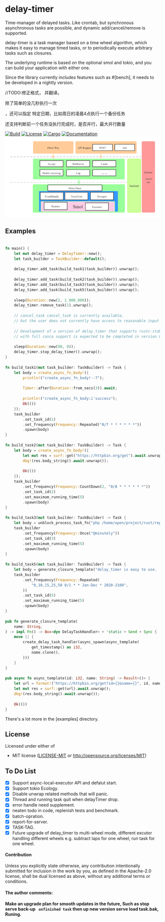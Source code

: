 # delay-timer
Time-manager of delayed tasks. Like crontab, but synchronous asynchronous tasks are possible, and dynamic add/cancel/remove is supported.

delay-timer is a task manager based on a time wheel algorithm, which makes it easy to manage timed tasks, or to periodically execute arbitrary tasks such as closures.

The underlying runtime is based on the optional smol and tokio, and you can build your application with either one.

Since the library currently includes features such as #[bench], it needs to be developed in a nightly version.

//TODO:修正格式， 并翻译。

除了简单的没几秒执行一次

，还可以指定 特定日期，比如周日的凌晨4点执行一个备份任务 

还支持判断前一个任务没执行完成时，是否并行，最大并行数量

[![Build](https://github.com/BinChengZhao/delay-timer/workflows/Build%20and%20test/badge.svg)](
https://github.com/BinChengZhao/delay-timer/actions)
[![License](https://img.shields.io/badge/license-MIT%2FApache--2.0-blue.svg)](
https://github.com/BinChengZhao/delay-timer)
[![Cargo](https://img.shields.io/crates/v/delay_timer.svg)](
https://crates.io/BinChengZhao/delay_timer)
[![Documentation](https://docs.rs/delay_timer/badge.svg)](
https://docs.rs/delay_timer)
![image](https://github.com/BinChengZhao/delay-timer/blob/master/structural_drawing/DelayTImer.png)
## Examples


``` rust

fn main() {
    let mut delay_timer = DelayTimer::new();
    let task_builder = TaskBuilder::default();

    delay_timer.add_task(build_task1(task_builder)).unwrap();

    delay_timer.add_task(build_task2(task_builder)).unwrap();
    delay_timer.add_task(build_task3(task_builder)).unwrap();
    delay_timer.add_task(build_task5(task_builder)).unwrap();

    sleep(Duration::new(2, 1_000_000));
    delay_timer.remove_task(1).unwrap();

    // cancel_task cancel_task is currently available,
    // but the user does not currently have access to reasonable input data (record_id).

    // Development of a version of delay_timer that supports rustc-stable,
    // with full canca support is expected to be completed in version 0.2.0.

    sleep(Duration::new(90, 0));
    delay_timer.stop_delay_timer().unwrap();
}

fn build_task1(mut task_builder: TaskBuilder) -> Task {
    let body = create_async_fn_body!({
        println!("create_async_fn_body!--7");

        Timer::after(Duration::from_secs(3)).await;

        println!("create_async_fn_body:i'success");
        Ok(())
    });
    task_builder
        .set_task_id(1)
        .set_frequency(Frequency::Repeated("0/7 * * * * * *"))
        .spawn(body)
}

fn build_task2(mut task_builder: TaskBuilder) -> Task {
    let body = create_async_fn_body!({
        let mut res = surf::get("https://httpbin.org/get").await.unwrap();
        dbg!(res.body_string().await.unwrap());

        Ok(())
    });
    task_builder
        .set_frequency(Frequency::CountDown(2, "0/8 * * * * * *"))
        .set_task_id(2)
        .set_maximum_running_time(5)
        .spawn(body)
}

fn build_task3(mut task_builder: TaskBuilder) -> Task {
    let body = unblock_process_task_fn("php /home/open/project/rust/repo/myself/delay_timer/examples/try_spawn.php >> ./try_spawn.txt".into());
    task_builder
        .set_frequency(Frequency::Once("@minutely"))
        .set_task_id(3)
        .set_maximum_running_time(5)
        .spawn(body)
}

fn build_task5(mut task_builder: TaskBuilder) -> Task {
    let body = generate_closure_template("delay_timer is easy to use. .".into());
    task_builder
        .set_frequency(Frequency::Repeated(
            "0,10,15,25,50 0/1 * * Jan-Dec * 2020-2100",
        ))
        .set_task_id(5)
        .set_maximum_running_time(5)
        .spawn(body)
}

pub fn generate_closure_template(
    name: String,
) -> impl Fn() -> Box<dyn DelayTaskHandler> + 'static + Send + Sync {
    move || {
        create_delay_task_handler(async_spawn(async_template(
            get_timestamp() as i32,
            name.clone(),
        )))
    }
}

pub async fn async_template(id: i32, name: String) -> Result<()> {
    let url = format!("https://httpbin.org/get?id={}&name={}", id, name);
    let mut res = surf::get(url).await.unwrap();
    dbg!(res.body_string().await.unwrap());

    Ok(())
}


```

There's a lot more in the [examples] directory.


## License

Licensed under either of

 * MIT license ([LICENSE-MIT](LICENSE-MIT) or http://opensource.org/licenses/MIT)


## To Do List
- [x] Support async-local-executor API and defalut start.
- [x] Support tokio Ecology.
- [x] Disable unwrap related methods that will panic.
- [x] Thread and running task quit when delayTimer drop.
- [x] error handle need supplement.
- [x] neaten todo in code, replenish tests and benchmark.
- [x] batch-opration.
- [x] report-for-server.
- [x] TASK-TAG.
- [x] Future upgrade of delay_timer to multi-wheel mode, different excutor handling different wheels e.g. subtract laps for one wheel, run task for one wheel.

#### Contribution

Unless you explicitly state otherwise, any contribution intentionally submitted
for inclusion in the work by you, as defined in the Apache-2.0 license, shall be
dual licensed as above, without any additional terms or conditions.


#### The author comments:

#### Make an upgrade plan for smooth updates in the future, Such as stop serve  back-up ` unfinished task`  then up new version serve load task.bak, Runing.
